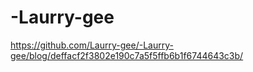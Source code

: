 # -Laurry-gee

https://github.com/Laurry-gee/-Laurry-gee/blog/deffacf2f3802e190c7a5f5ffb6b1f6744643c3b/
